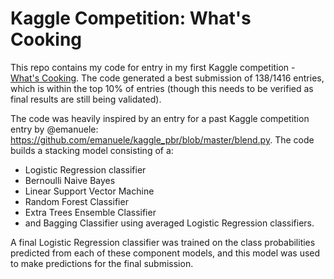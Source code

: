 # Kaggle Competition: What's Cooking

This repo contains my code for entry in my first Kaggle competition - <a href="https://www.kaggle.com/c/whats-cooking">What's Cooking</a>. The code generated a best submission of 138/1416 entries, which is within the top 10% of entries (though this needs to be verified as final results are still being validated).

The code was heavily inspired by an entry for a past Kaggle competition entry by @emanuele: https://github.com/emanuele/kaggle_pbr/blob/master/blend.py. The code builds a stacking model consisting of a: 
* Logistic Regression classifier 
* Bernoulli Naive Bayes
* Linear Support Vector Machine
* Random Forest Classifier
* Extra Trees Ensemble Classifier
* and Bagging Classifier using averaged Logistic Regression classifiers. 

A final Logistic Regression classifier was trained on the class probabilities predicted from each of these component models, and this model was used to make predictions for the final submission. 
